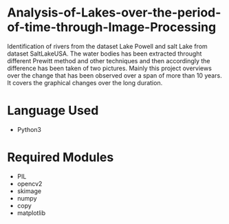 # Analysis-of-Lakes-over-the-period-of-time-through-Image-Processing
Identification of rivers from the dataset Lake Powell and salt Lake from dataset SaltLakeUSA. The water bodies has been extracted throught different Prewitt method and other techniques and then accordingly the difference has been taken of two pictures. Mainly this project overviews over the change that has been observed over a span of more than 10 years. It covers the graphical changes over the long duration.
# Language Used
* Python3
# Required Modules
* PIL
* opencv2
* skimage
* numpy
* copy
* matplotlib
